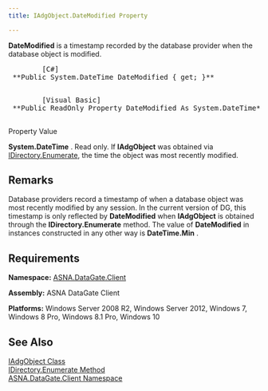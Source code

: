 ```yaml
---
title: IAdgObject.DateModified Property

---
```


**DateModified** is a timestamp recorded by the database provider when the database object is modified.
<pre>        <span class="lang">[C#]</span>
 **Public System.DateTime DateModified { get; }** 
      </pre>
<pre>        <span class="lang">[Visual Basic] </span>
 **Public ReadOnly Property DateModified As System.DateTime** 
      </pre>

Property Value <p> **System.DateTime** . Read only. If **IAdgObject** was obtained via [IDirectory.Enumerate](idirectory-class-enumerate-method.html), the time the object was most recently modified. 
## Remarks

Database providers record a timestamp of when a database object was most recently modified by any session. In the current version of DG, this timestamp is only reflected by **DateModified** when **IAdgObject** is obtained through the **IDirectory.Enumerate** method. The value of **DateModified** in instances constructed in any other way is **DateTime.Min** .
## Requirements

**Namespace:** [ASNA.DataGate.Client](datagate-client-namespace.html) 

**Assembly:** ASNA DataGate Client

**Platforms:** Windows Server 2008 R2, Windows Server 2012, Windows 7, Windows 8 Pro, Windows 8.1 Pro, Windows 10
## See Also


[IAdgObject Class](iadg-object-class.html)
      <br />
[IDirectory.Enumerate Method](idirectory-class-enumerate-method.html)
      <br />
[ASNA.DataGate.Client Namespace](datagate-client-namespace.html)

